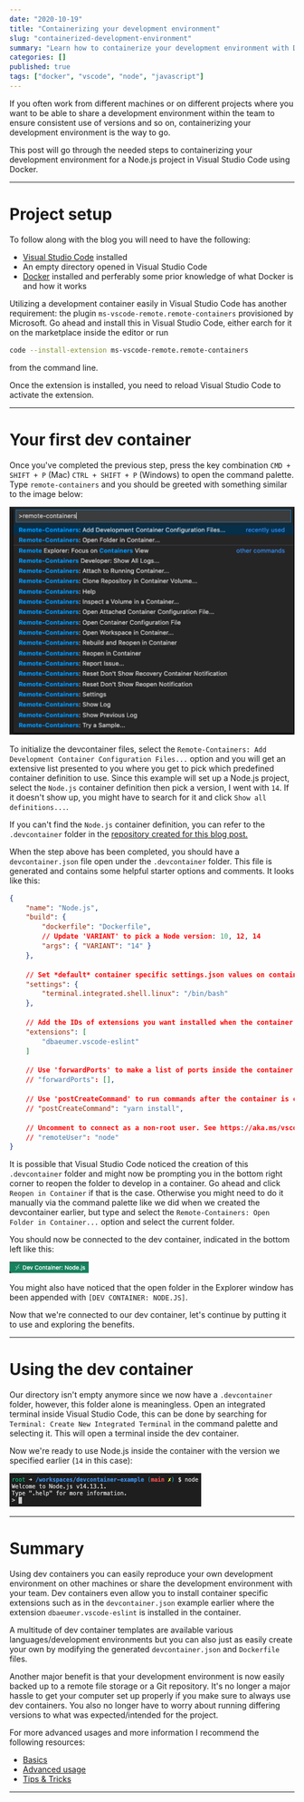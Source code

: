 ```yaml
---
date: "2020-10-19"
title: "Containerizing your development environment"
slug: "containerized-development-environment"
summary: "Learn how to containerize your development environment with Docker and Visual Studio Code."
categories: []
published: true
tags: ["docker", "vscode", "node", "javascript"]
---
```


If you often work from different machines or on different projects where you want to be able to share a development environment within the team to ensure consistent use of versions and so on, containerizing your development environment is the way to go.

This post will go through the needed steps to containerizing your development environment for a Node.js project in Visual Studio Code using Docker.

---

# Project setup

To follow along with the blog you will need to have the following:

- [Visual Studio Code](https://code.visualstudio.com/download) installed
- An empty directory opened in Visual Studio Code
- [Docker](https://docs.docker.com/get-docker/) installed and perferably some prior knowledge of what Docker is and how it works

Utilizing a development container easily in Visual Studio Code has another requirement: the plugin `ms-vscode-remote.remote-containers` provisioned by Microsoft. Go ahead and install this in Visual Studio Code, either earch for it on the marketplace inside the editor or run 
```bash
code --install-extension ms-vscode-remote.remote-containers
``` 
from the command line.

Once the extension is installed, you need to reload Visual Studio Code to activate the extension.

---

# Your first dev container

Once you've completed the previous step, press the key combination `CMD + SHIFT + P` (Mac) `CTRL + SHIFT + P` (Windows) to open the command palette. Type `remote-containers` and you should be greeted with something similar to the image below:

![Command palette with remote containers search results](/images/vscode/command_palette_remote_containers.png)

To initialize the devcontainer files, select the `Remote-Containers: Add Development Container Configuration Files...` option and you will get an extensive list presented to you where you get to pick which predefined container definition to use. Since this example will set up a Node.js project, select the `Node.js` container definition then pick a version, I went with `14`. If it doesn't show up, you might have to search for it and click `Show all definitions...`.

If you can't find the `Node.js` container definition, you can refer to the `.devcontainer` folder in the [repository created for this blog post.](https://github.com/simon-nystrom/devcontainer-example)

When the step above has been completed, you should have a `devcontainer.json` file open under the `.devcontainer` folder. This file is generated and contains some helpful starter options and comments. It looks like this:

```json
{
	"name": "Node.js",
	"build": {
		"dockerfile": "Dockerfile",
		// Update 'VARIANT' to pick a Node version: 10, 12, 14
		"args": { "VARIANT": "14" }
	},

	// Set *default* container specific settings.json values on container create.
	"settings": { 
		"terminal.integrated.shell.linux": "/bin/bash"
	},

	// Add the IDs of extensions you want installed when the container is created.
	"extensions": [
		"dbaeumer.vscode-eslint"
	]

	// Use 'forwardPorts' to make a list of ports inside the container available locally.
	// "forwardPorts": [],

	// Use 'postCreateCommand' to run commands after the container is created.
	// "postCreateCommand": "yarn install",

	// Uncomment to connect as a non-root user. See https://aka.ms/vscode-remote/containers/non-root.
	// "remoteUser": "node"
}
```

It is possible that Visual Studio Code noticed the creation of this `.devcontainer` folder and might now be prompting you in the bottom right corner to reopen the folder to develop in a container. Go ahead and click `Reopen in Container` if that is the case. Otherwise you might need to do it manually via the command palette like we did when we created the devcontainer earlier, but type and select the `Remote-Containers: Open Folder in Container...` option and select the current folder.

You should now be connected to the dev container, indicated in the bottom left like this:

![Dev container indicator](/images/vscode/dev_container.png)

You might also have noticed that the open folder in the Explorer window has been appended with `[DEV CONTAINER: NODE.JS]`.

Now that we're connected to our dev container, let's continue by putting it to use and exploring the benefits.

---

# Using the dev container

Our directory isn't empty anymore since we now have a `.devcontainer` folder, however, this folder alone is meaningless. Open an integrated terminal inside Visual Studio Code, this can be done by searching for `Terminal: Create New Integrated Terminal` in the command palette and selecting it. This will open a terminal inside the dev container.

Now we're ready to use Node.js inside the container with the version we specified earlier (`14` in this case):

![Node running inside the dev container](/images/vscode/node_dev_container.png)

---

# Summary

Using dev containers you can easily reproduce your own development environment on other machines or share the development environment with your team. Dev containers even allow you to install container specific extensions such as in the `devcontainer.json` example earlier where the extension `dbaeumer.vscode-eslint` is installed in the container.

A multitude of dev container templates are available various languages/development environments but you can also just as easily create your own by modifying the generated `devcontainer.json` and `Dockerfile` files.

Another major benefit is that your development environment is now easily backed up to a remote file storage or a Git repository. It's no longer a major hassle to get your computer set up properly if you make sure to always use dev containers. You also no longer have to worry about running differing versions to what was expected/intended for the project.

For more advanced usages and more information I recommend the following resources:
- [Basics](https://code.visualstudio.com/docs/remote/containers)
- [Advanced usage](https://code.visualstudio.com/docs/remote/containers-advanced)
- [Tips & Tricks](https://code.visualstudio.com/docs/remote/troubleshooting#_containers-tips)

---